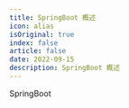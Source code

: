 ```yaml
---
title: SpringBoot 概述
icon: alias 
isOriginal: true
index: false
article: false
date: 2022-09-15
description: SpringBoot 概述
---
```


SpringBoot
<!-- more -->


